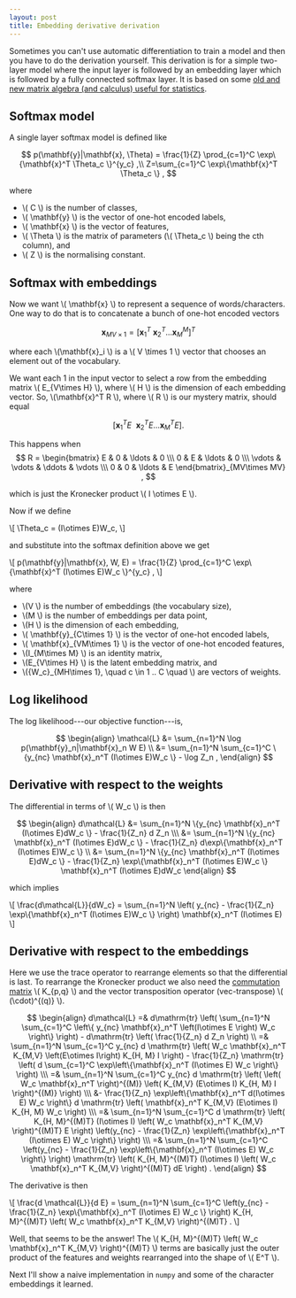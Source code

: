 ```yaml
---
layout: post
title: Embedding derivative derivation
---
```


Sometimes you can't use automatic differentiation to train a
model and then you have to do the derivation yourself. This derivation
is for
a simple two-layer model where the input layer is followed by an embedding 
layer which is followed by a fully connected softmax layer. It is based on
some [old and new matrix algebra (and calculus) useful for statistics](http://research.microsoft.com/en-us/um/people/minka/papers/matrix/).

## Softmax model

A single layer softmax model is defined like

$$
p(\mathbf{y}|\mathbf{x}, \Theta) = 
    \frac{1}{Z} \prod_{c=1}^C \exp\{\mathbf{x}^T \Theta_c \}^{y_c} ,\\
Z=\sum_{c=1}^C \exp\{\mathbf{x}^T \Theta_c \} ,
$$

where 

- \\( C \\) is the number of classes,
- \\( \mathbf{y} \\) is the vector of one-hot encoded labels,
- \\( \mathbf{x} \\) is the vector of features,
- \\( \Theta \\) is the matrix of parameters (\\( \Theta_c \\) being the cth column), and
- \\( Z \\) is the normalising constant.

## Softmax with embeddings

Now we want \\( \mathbf{x} \\) to represent a sequence of words/characters.
One way to do that is to concatenate a bunch of one-hot encoded vectors

$$
\mathbf{x}_{MV\times1} = [ \mathbf{x}_1^T\  \mathbf{x}_2^T \dots \mathbf{x}_M^M ]^T 
$$

where each \\(\mathbf{x}_i \\) is a \\( V \times 1 \\) vector that chooses an
element out of the vocabulary.

We want each 1 in the input vector to select a row from the embedding
matrix \\( E_{V\times H} \\), where \\( H \\) is the dimension of each embedding vector.
So,
\\(\mathbf{x}^T R \\), where \\( R \\) is our mystery matrix, should equal

$$
 [\mathbf{x}_1^T E \ \ \mathbf{x}_2^T E \dots \mathbf{x}_M^T E ].
$$

This happens when
$$
R = \begin{bmatrix}
    E & 0 & \ldots & 0 \\\
    0 & E & \ldots & 0 \\\
    \vdots & \vdots & \ddots
    & \vdots \\\
    0 & 0 & \ldots & E
\end{bmatrix}_{MV\times MV} ,
$$

which is just the Kronecker product \\( I \otimes E \\).

Now if we define 

\\[
\Theta_c = (I\otimes E)W_c,
\\]

and substitute into the softmax definition above we get

\\[
p(\mathbf{y}|\mathbf{x}, W, E) = 
    \frac{1}{Z} \prod_{c=1}^C \exp\\{\mathbf{x}^T (I\otimes E)W_c \\}^{y_c} ,
\\]

where 

- \\(V \\) is the number of embeddings (the vocabulary size),
- \\(M \\) is the number of embeddings per data point,
- \\(H \\) is the dimension of each embedding,
- \\( \mathbf{y}_{C\times 1} \\) is the vector of one-hot encoded labels,
- \\( \mathbf{x}_{VM\times 1} \\) is the vector of one-hot encoded features,
- \\(I_{M\times M} \\) is an identity matrix,
- \\(E_{V\times H} \\) is the latent embedding matrix, and
- \\({W_c}\_{MH\times 1}, \quad c \in 1 .. C \quad \\) are vectors of weights.


## Log likelihood
The log likelihood---our objective function---is, 

$$
\begin{align}
\mathcal{L} &= \sum_{n=1}^N \log p(\mathbf{y}_n|\mathbf{x}_n W E) \\
            &= \sum_{n=1}^N \sum_{c=1}^C \{y_{nc} \mathbf{x}_n^T (I\otimes E)W_c \} - \log Z_n ,
\end{align}
$$

## Derivative with respect to the weights

The differential in terms of \\( W_c \\) is then

$$
\begin{align}
d\mathcal{L} &= \sum_{n=1}^N  \{y_{nc} \mathbf{x}_n^T (I\otimes E)dW_c \} 
    -  \frac{1}{Z_n} d Z_n \\\
&= \sum_{n=1}^N \{y_{nc} \mathbf{x}_n^T (I\otimes E)dW_c \} 
    -  \frac{1}{Z_n}  d\exp\{\mathbf{x}_n^T (I\otimes E)W_c \}  \\
&= \sum_{n=1}^N \{y_{nc} \mathbf{x}_n^T (I\otimes E)dW_c \} 
    -  \frac{1}{Z_n}  \exp\{\mathbf{x}_n^T (I\otimes E)W_c \}
    \mathbf{x}_n^T (I\otimes E)dW_c
\end{align}
$$

which implies

\\[
\frac{d\mathcal{L}}{dW_c} = \sum_{n=1}^N \left( y_{nc} 
    -  \frac{1}{Z_n}  \exp\\{\mathbf{x}\_n^T (I\otimes E)W_c \\} \right)
    \mathbf{x}\_n^T (I\otimes E)
\\]

## Derivative with respect to the embeddings

Here we use the trace operator to rearrange elements so that the differential
is last. To rearrange the Kronecker product we also need the 
[commutation matrix](https://en.wikipedia.org/wiki/Commutation_matrixu)
\\( K_{p,q} \\) and the vector transposition operator (vec-transpose) 
\\( (\cdot)^{(q)} \\).

$$
\begin{align}
d\mathcal{L} =& d\mathrm{tr} \left( \sum_{n=1}^N \sum_{c=1}^C 
  \left\{ y_{nc} \mathbf{x}_n^T \left(I\otimes E \right) W_c \right\}
   \right)
    -  d\mathrm{tr} \left( \frac{1}{Z_n} d Z_n \right) \\
=&  \sum_{n=1}^N \sum_{c=1}^C y_{nc}  d \mathrm{tr} \left( W_c \mathbf{x}_n^T K_{M,V} 
    \left(E\otimes I\right) K_{H, M} I \right)
    -   \frac{1}{Z_n} \mathrm{tr} 
    \left( d \sum_{c=1}^C \exp\left\{\mathbf{x}_n^T  (I\otimes E)  W_c  \right\} \right) \\\
=&  \sum_{n=1}^N \sum_{c=1}^C y_{nc} d \mathrm{tr} \left( \left( W_c \mathbf{x}_n^T \right)^{(M)}
    \left( K_{M,V} (E\otimes I) K_{H, M} I \right)^{(M)} \right) \\\
&-   \frac{1}{Z_n}  \exp\left\{\mathbf{x}_n^T  d(I\otimes E)  W_c  \right\}
    d \mathrm{tr} \left( \mathbf{x}_n^T K_{M,V} (E\otimes I) K_{H, M} W_c \right) \\\
=&  \sum_{n=1}^N \sum_{c=1}^C d \mathrm{tr} 
    \left( 
        K_{H, M}^{(M)T} (I\otimes I) 
        \left( 
            W_c \mathbf{x}_n^T K_{M,V} 
        \right)^{(M)T} E 
    \right) 
\left(y_{nc}  - \frac{1}{Z_n}  \exp\left\{\mathbf{x}_n^T (I\otimes E) W_c  \right\} \right) \\\
=&  \sum_{n=1}^N \sum_{c=1}^C 
    \left(y_{nc}  - \frac{1}{Z_n}  \exp\left\{\mathbf{x}_n^T (I\otimes E) W_c \right\} \right) 
    \mathrm{tr} 
    \left( 
        K_{H, M}^{(M)T} (I\otimes I) 
        \left( 
            W_c \mathbf{x}_n^T K_{M,V} 
        \right)^{(M)T} dE 
    \right) .
\end{align}
$$

The derivative is then

\\[
\frac{d \mathcal{L}}{d E} = 
\sum_{n=1}^N \sum_{c=1}^C 
    \left(y_{nc} - \frac{1}{Z_n}  \exp\\{\mathbf{x}\_n^T (I\otimes E) W_c \\} \right) 
    K_{H, M}^{(M)T} 
    \left( 
        W_c \mathbf{x}\_n^T K_{M,V} 
    \right)^{(M)T} .
\\]

Well, that seems to be the answer! The \\( K_{H, M}^{(M)T} \left( W_c \mathbf{x}\_n^T K_{M,V} \right)^{(M)T} \\)
terms are basically just the outer product of the features and weights 
rearranged into the shape of \\( E^T \\).

Next I'll show a naive implementation in `numpy` and some of the character embeddings it learned.

